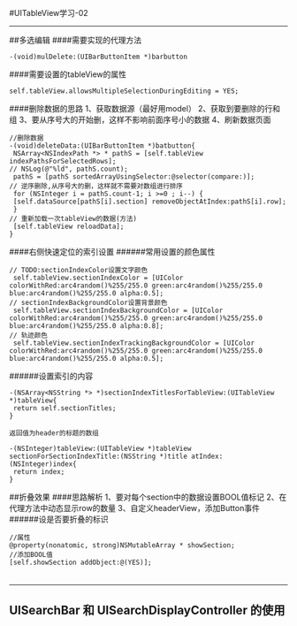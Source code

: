 #UITableView学习-02

---

##多选编辑
####需要实现的代理方法
```
-(void)mulDelete:(UIBarButtonItem *)barbutton
```
####需要设置的tableView的属性
```
self.tableView.allowsMultipleSelectionDuringEditing = YES;
```
####删除数据的思路
    1、获取数据源（最好用model）
    2、获取到要删除的行和组
    3、要从序号大的开始删，这样不影响前面序号小的数据
    4、刷新数据页面
```
//删除数据
-(void)deleteData:(UIBarButtonItem *)batbutton{
 NSArray<NSIndexPath *> * pathS = [self.tableView indexPathsForSelectedRows];
// NSLog(@"%ld", pathS.count);
 pathS = [pathS sortedArrayUsingSelector:@selector(compare:)];
// 逆序删除,从序号大的删，这样就不需要对数组进行排序
 for (NSInteger i = pathS.count-1; i >=0 ; i--) {
 [self.dataSource[pathS[i].section] removeObjectAtIndex:pathS[i].row];
 }
// 重新加载一次tableView的数据(方法)
 [self.tableView reloadData];
}
```
####右侧快速定位的索引设置
######常用设置的颜色属性
```
// TODO:sectionIndexColor设置文字颜色
 self.tableView.sectionIndexColor = [UIColor colorWithRed:arc4random()%255/255.0 green:arc4random()%255/255.0 blue:arc4random()%255/255.0 alpha:0.5];
// sectionIndexBackgroundColor设置背景颜色
 self.tableView.sectionIndexBackgroundColor = [UIColor colorWithRed:arc4random()%255/255.0 green:arc4random()%255/255.0 blue:arc4random()%255/255.0 alpha:0.8];
// 轨迹颜色
 self.tableView.sectionIndexTrackingBackgroundColor = [UIColor colorWithRed:arc4random()%255/255.0 green:arc4random()%255/255.0 blue:arc4random()%255/255.0 alpha:0.5];
```
######设置索引的内容
```
-(NSArray<NSString *> *)sectionIndexTitlesForTableView:(UITableView *)tableView{
 return self.sectionTitles;
}
```
    返回值为header的标题的数组
```
-(NSInteger)tableView:(UITableView *)tableView sectionForSectionIndexTitle:(NSString *)title atIndex:(NSInteger)index{
 return index;
}
```
##折叠效果
####思路解析
    1、要对每个section中的数据设置BOOL值标记
    2、在代理方法中动态显示row的数量
    3、自定义headerView，添加Button事件
######设是否要折叠的标识
```
//属性
@property(nonatomic, strong)NSMutableArray * showSection;
//添加BOOL值
[self.showSection addObject:@(YES)];

```
######


---

## UISearchBar 和  UISearchDisplayController 的使用